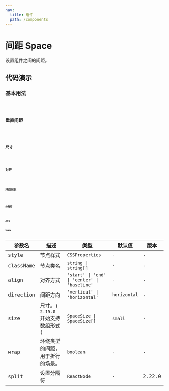 ```yaml
---
nav:
  title: 组件
  path: /components
---
```

# 间距 Space

设置组件之间的间距。

## 代码演示

### 基本用法

<code src="./__demo__/basic.demo.tsx" />

### 垂直间距

<code src="./__demo__/vertical.demo.tsx" />

### 尺寸

<code src="./__demo__/size.demo.tsx" />

### 对齐

<code src="./__demo__/align.demo.tsx" />

### 环绕间距

<code src="./__demo__/wrap.demo.tsx" />

### 分隔符

<code src="./__demo__/split.demo.tsx" />

## API

### Space

|参数名|描述|类型|默认值|版本|
|---|---|---|---|---|
|style|节点样式|`CSSProperties`|`-`|-|
|className|节点类名|`string \| string[]`|`-`|-|
|align|对齐方式|`'start' \| 'end' \| 'center' \| 'baseline'`|`-`|-|
|direction|间距方向|`'vertical' \| 'horizontal'`|`horizontal`|-|
|size|尺寸。( `2.15.0` 开始支持数组形式 )|`SpaceSize \| SpaceSize[]`|`small`|-|
|wrap|环绕类型的间距，用于折行的场景。|`boolean`|`-`|-|
|split|设置分隔符|`ReactNode`|`-`|2.22.0|
